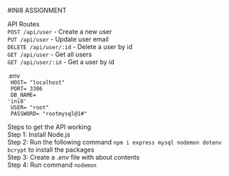 #INI8 ASSIGNMENT

API Routes <br>
`POST /api/user` - Create a new user <br>
`PUT /api/user` - Update user email <br>
`DELETE /api/user/:id` - Delete a user by id <br>
`GET /api/user` - Get all users <br>
`GET /api/user/:id` - Get a user by id <br>

.env <br>
<code>
HOST= "localhost" <br>
PORT= 3306 <br>
DB_NAME= 'ini8' <br>
USER= "root" <br>
PASSWORD= "rootmysql@1#" <br>
</code>
<br>
Steps to get the API working<br>
Step 1: Install Node.js <br>
Step 2: Run the following command `npm i express mysql nodemon dotenv bcrypt` to install the packages <br>
Step 3: Create a <i>.env</i> file with about contents <br>
Step 4: Run command `nodemon` <br>
